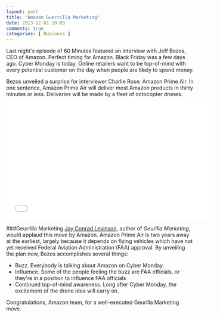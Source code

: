 ```yaml
---
layout: post
title: "Amazon Guerrilla Marketing"
date: 2013-12-01 20:03
comments: true
categories: [ Business ]
---
```

Last night's episode of 60 Minutes featured an interview with Jeff Bezos, CEO of Amazon. Perfect timing for Amazon. Black Friday was a few days ago. Cyber Monday is today. Online retailers want to be top-of-mind with every potential customer on the day when people are likely to spend money.

Bezos unveiled a surprise for interviewer Charlie Rose: Amazon Prime Air. In one sentence, Amazon Prime Air will deliver most Amazon products in thirty minutes or less. Deliveries will be made by a fleet of octocopter drones.
<!--more-->
<iframe width="560" height="315" src="//www.youtube.com/embed/98BIu9dpwHU?rel=0" frameborder="0" allowfullscreen></iframe>

###Geurrilla Marketing
[Jay Conrad Levinson](http://www.gmarketing.com/ ), author of _Geurilla Marketing_, would applaud this move by Amazon. Amazon Prime Air is two years away at the earliest, largely because it depends on flying vehicles which have not yet received Federal Aviation Administration (FAA) approval. By unveiling the plan now, Bezos accomplishes several things:

* Buzz. Everybody is talking about Amazon on Cyber Monday.
* Influence. Some of the people feeling the buzz are FAA officials, or they're in a position to influence FAA officials
* Continued top-of-mind awareness. Long after Cyber Monday, the excitement of the drone idea will carry on.

Congratulations, Amazon team, for a well-executed Geurilla Marketing move.
